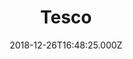 ---
date: 2018-12-26T16:48:25.000Z
title: Tesco
latitude: 52.2541955
longitude: 0.7158853
category: checkin
---